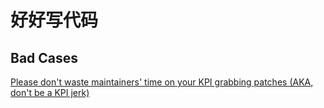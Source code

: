 # 好好写代码


## Bad Cases

[Please don't waste maintainers' time on your KPI grabbing patches (AKA, don't be a KPI jerk)](https://lkml.org/lkml/2021/6/18/153)